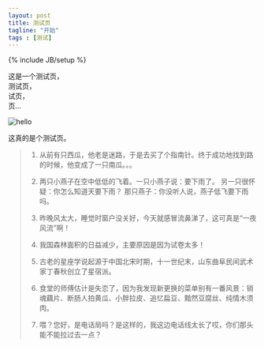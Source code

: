 ```yaml
---
layout: post
title: 测试页
tagline: "开始"
tags : [测试]
---
```

{% include JB/setup %}

这是一个测试页，  
测试页，  
试页，  
页...

<!-- more -->

![hello](http://is.gd/gp_manxisuo_001 "hello")

这真的是个测试页。

> 1. 从前有只西瓜，他老是迷路，于是去买了个指南针。终于成功地找到路的时候，他变成了一只南瓜。。。
>
> 2. 两只小燕子在空中低低的飞着。一只小燕子说：要下雨了。
> 另一只很怀疑：你怎么知道天要下雨？
> 那只燕子：你没听人说，燕子低飞要下雨吗。
>
> 3. 昨晚风太大，睡觉时窗户没关好，今天就感冒流鼻涕了，这可真是“一夜风流”啊！
>
> 4. 我国森林面积的日益减少，主要原因是因为试卷太多！
>
> 5. 古老的星座学说起源于中国北宋时期，十一世纪末，山东曲阜民间武术家丁春秋创立了星宿派。
>
> 6. 食堂的师傅估计是失恋了，因为我发现新更换的菜单别有一番风景：销魂藕片、断肠人拍黄瓜、小胖拉皮、追忆扁豆、黯然豆腐丝、纯情木须肉。
>
> 7. 喂？您好，是电话局吗？是这样的，我这边电话线太长了哎，你们那头能不能拉过去一点？
